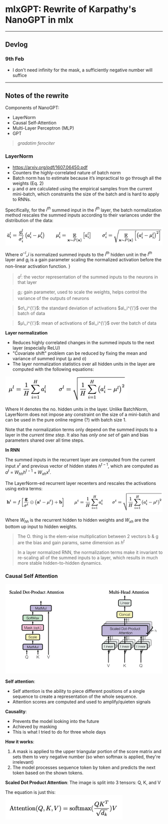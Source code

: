 # mlxGPT: Rewrite of Karpathy's NanoGPT in mlx

---
## Devlog
### 9th Feb
* I don't need infinity for the mask, a sufficiently negative number will suffice

---
## Notes of the rewrite
Components of NanoGPT:
* LayerNorm
* Causal Self-Attention
* Multi-Layer Perceptron (MLP)
* GPT

> *gradatim ferociter*

### LayerNorm
* https://arxiv.org/pdf/1607.06450.pdf
* Counters the highly-correlated nature of batch norm
* Batch norm has to estimate because it’s impractical to go through all the weights (Eq. 2)
* µ and σ are calculated using the empirical samples from the current mini-batch, which constraints the size of the batch and is hard to apply to RNNs. 

Specifically, for the $i^{th}$ summed input in the $l^{th}$ layer, the batch normalization method rescales the summed inputs according to their variances under the distribution of the data:

![batchnorm](/images/batchnorm.png)

Where $a^{-l}\_i$ is normalized summed inputs to the $i^{th}$ hidden unit in the $l^{th}$ layer and $g_i$ is a gain parameter scaling the normalized activation before the non-linear activation function.
}
> $a^l$: the vector representation of the summed inputs to the neurons in that layer

> $g_i$: gain parameter, used to scale the weights, helps control the variance of the outputs of neurons

> $σ\_i^{\'}$: the standard deviation of activations $a\_i^{\'}$ over the batch of data

> $µ\_i^{\'}$: mean of activations of $a\_i^{\'}$ over the batch of data


**Layer normalization**
* Reduces highly correlated changes in the summed inputs to the next layer (especially ReLU)
* "Covariate shift" problem can be reduced by fixing the mean and variance of summed input (µ and σ) 
* The layer normalization statistics over all hidden units in the layer are computed with the following equations:

![layernorm](/images/layernorm.png)

Where H denotes the no. hidden units in the layer. Unlike BatchNorm, LayerNorm does not impose any constraint on the size of a mini-batch and can be used in the pure online regime (?) with batch size 1.

Note that the normalization terms only depend on the summed inputs to a layer in the *current time step*. It also has *only one set* of gain and bias parameters shared over all time steps.

**In RNN**

The summed inputs in the recurrent layer are computed from the current input $x^t$ and previous vector of hidden states $h^{t-1}$, which are computed as $a^t$ = $W_{hh} h^{t-1} + W_{xh} x^t$. 

The LayerNorm-ed recurrent layer recenters and rescales the activations using extra terms:
![extraterms](/images/extraterms.png)

Where $W_{hh}$ is the recurrent hidden to hidden weights and $W_{xh}$ are the bottom up input to hidden weights.
> The O. thing is the elem-wise multiplication between 2 vectors
> b & g are the bias and gain params, same dimension as $h^t$

> In a layer normalized RNN, the normalization terms make it invariant to re-scaling all of the summed inputs to a layer, which results in much more stable hidden-to-hidden dynamics.

### Causal Self Attention
![attention](/images/attention.png)

**Self attention**:
* Self attention is the ability to piece different positions of a single sequence to create a representation of the whole sequence.
* Attention scores are computed and used to amplify/quieten signals 

**Causality**:
* Prevents the model looking into the future
* Achieved by masking
* This is what I tried to do for three whole days

**How it works**:
1. A mask is applied to the upper triangular portion of the score matrix and sets them to very negative number (so when softmax is applied, they're irrelevant)
2. The model processes sequence token by token and predicts the next token based on the shown tokens.

**Scaled Dot Product Attention**:
The image is split into 3 tensors: Q, K, and V

The equation is just this:
![sdpa](/images/sdpa.png)



